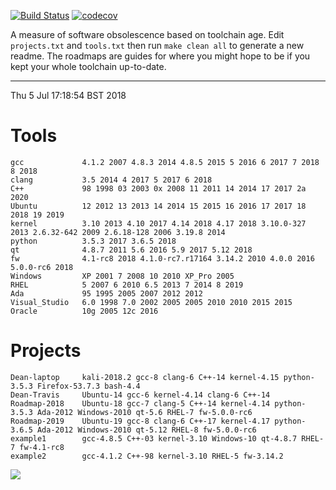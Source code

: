 [![Build
Status](https://travis-ci.org/deanturpin/swob.svg?branch=master)](https://travis-ci.org/deanturpin/swob)
[![codecov](https://codecov.io/gh/deanturpin/swob/branch/master/graph/badge.svg)](https://codecov.io/gh/deanturpin/swob)

A measure of software obsolescence based on toolchain age. Edit
```projects.txt``` and ```tools.txt``` then run ```make clean all``` to generate
a new readme. The roadmaps are guides for where you might hope to be if you kept your whole toolchain up-to-date.

---
Thu  5 Jul 17:18:54 BST 2018
# Tools
```
gcc             4.1.2 2007 4.8.3 2014 4.8.5 2015 5 2016 6 2017 7 2018 8 2018
clang           3.5 2014 4 2017 5 2017 6 2018
C++             98 1998 03 2003 0x 2008 11 2011 14 2014 17 2017 2a 2020
Ubuntu          12 2012 13 2013 14 2014 15 2015 16 2016 17 2017 18 2018 19 2019
kernel          3.10 2013 4.10 2017 4.14 2018 4.17 2018 3.10.0-327 2013 2.6.32-642 2009 2.6.18-128 2006 3.19.8 2014
python          3.5.3 2017 3.6.5 2018
qt              4.8.7 2011 5.6 2016 5.9 2017 5.12 2018
fw              4.1-rc8 2018 4.1.0-rc7.r17164 3.14.2 2010 4.0.0 2016 5.0.0-rc6 2018
Windows         XP 2001 7 2008 10 2010 XP_Pro 2005
RHEL            5 2007 6 2010 6.5 2013 7 2014 8 2019
Ada             95 1995 2005 2007 2012 2012
Visual_Studio   6.0 1998 7.0 2002 2005 2005 2010 2010 2015 2015
Oracle          10g 2005 12c 2016
```
# Projects
```
Dean-laptop     kali-2018.2 gcc-8 clang-6 C++-14 kernel-4.15 python-3.5.3 Firefox-53.7.3 bash-4.4
Dean-Travis     Ubuntu-14 gcc-6 kernel-4.14 clang-6 C++-14
Roadmap-2018    Ubuntu-18 gcc-7 clang-5 C++-14 kernel-4.14 python-3.5.3 Ada-2012 Windows-2010 qt-5.6 RHEL-7 fw-5.0.0-rc6
Roadmap-2019    Ubuntu-19 gcc-8 clang-6 C++-17 kernel-4.17 python-3.6.5 Ada-2012 Windows-2010 qt-5.12 RHEL-8 fw-5.0.0-rc6
example1        gcc-4.8.5 C++-03 kernel-3.10 Windows-10 qt-4.8.7 RHEL-7 fw-4.1-rc8
example2        gcc-4.1.2 C++-98 kernel-3.10 RHEL-5 fw-3.14.2
```
![](summary.svg)
